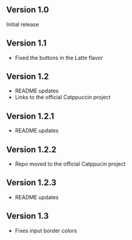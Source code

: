## Version 1.0

Initial release

## Version 1.1

- Fixed the buttons in the Latte flavor

## Version 1.2

- README updates
- Links to the official Catppuccin project

## Version 1.2.1

- README updates

## Version 1.2.2

- Repo moved to the official Catppucin project

## Version 1.2.3

- README updates

## Version 1.3

- Fixes input border colors
